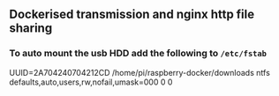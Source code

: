 ## Dockerised transmission and nginx http file sharing

### To auto mount the usb HDD add the following to `/etc/fstab` 

UUID=2A704240704212CD /home/pi/raspberry-docker/downloads ntfs defaults,auto,users,rw,nofail,umask=000 0 0
